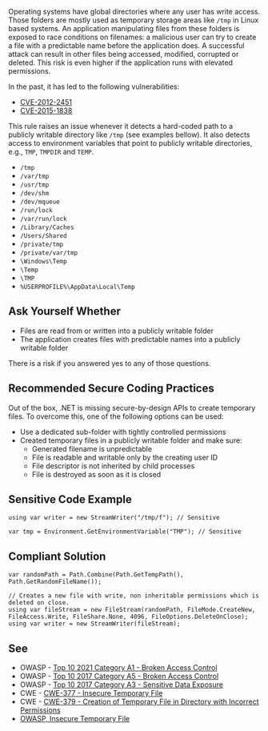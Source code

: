Operating systems have global directories where any user has write access. Those folders are mostly used as temporary storage areas like `/tmp` in Linux based systems. An application manipulating files from these folders is exposed to race conditions on filenames: a malicious user can try to create a file with a predictable name before the application does. A successful attack can result in other files being accessed, modified, corrupted or deleted. This risk is even higher if the application runs with elevated permissions.
 
In the past, it has led to the following vulnerabilities:
 
- [CVE-2012-2451](https://nvd.nist.gov/vuln/detail/CVE-2012-2451)
- [CVE-2015-1838](https://nvd.nist.gov/vuln/detail/CVE-2015-1838)

This rule raises an issue whenever it detects a hard-coded path to a publicly writable directory like `/tmp` (see examples bellow). It also detects access to environment variables that point to publicly writable directories, e.g., `TMP`, `TMPDIR` and `TEMP`.

- `/tmp`
- `/var/tmp`
- `/usr/tmp`
- `/dev/shm`
- `/dev/mqueue`
- `/run/lock`
- `/var/run/lock`
- `/Library/Caches`
- `/Users/Shared`
- `/private/tmp`
- `/private/var/tmp`
- `\Windows\Temp`
- `\Temp`
- `\TMP`
- `%USERPROFILE%\AppData\Local\Temp`

## Ask Yourself Whether

- Files are read from or written into a publicly writable folder
- The application creates files with predictable names into a publicly writable folder

There is a risk if you answered yes to any of those questions.
 
## Recommended Secure Coding Practices
 
Out of the box, .NET is missing secure-by-design APIs to create temporary files. To overcome this, one of the following options can be used:

- Use a dedicated sub-folder with tightly controlled permissions
- Created temporary files in a publicly writable folder and make sure:
    - Generated filename is unpredictable
    - File is readable and writable only by the creating user ID
    - File descriptor is not inherited by child processes
    - File is destroyed as soon as it is closed

## Sensitive Code Example

    using var writer = new StreamWriter("/tmp/f"); // Sensitive

    var tmp = Environment.GetEnvironmentVariable("TMP"); // Sensitive

## Compliant Solution

    var randomPath = Path.Combine(Path.GetTempPath(), Path.GetRandomFileName());
    
    // Creates a new file with write, non inheritable permissions which is deleted on close.
    using var fileStream = new FileStream(randomPath, FileMode.CreateNew, FileAccess.Write, FileShare.None, 4096, FileOptions.DeleteOnClose);
    using var writer = new StreamWriter(fileStream);

## See

- OWASP - [Top 10 2021 Category A1 - Broken Access Control](https://owasp.org/Top10/A01_2021-Broken_Access_Control/)
- OWASP - [Top 10 2017 Category A5 - Broken Access Control](https://owasp.org/www-project-top-ten/2017/A5_2017-Broken_Access_Control)
- OWASP - [Top 10 2017 Category A3 - Sensitive Data
  Exposure](https://owasp.org/www-project-top-ten/2017/A3_2017-Sensitive_Data_Exposure)
- CWE - [CWE-377 - Insecure Temporary File](https://cwe.mitre.org/data/definitions/377)
- CWE - [CWE-379 - Creation of Temporary File in Directory with Incorrect Permissions](https://cwe.mitre.org/data/definitions/379)
- [OWASP, Insecure Temporary File](https://owasp.org/www-community/vulnerabilities/Insecure_Temporary_File)